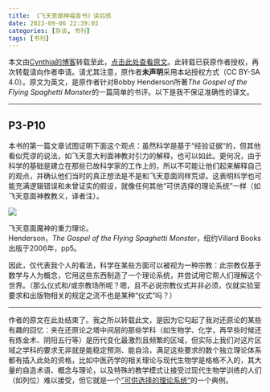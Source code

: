 ```yaml
---
title: 《飞天意面神福音书》读后感
date: 2023-09-06 22:39:03
categories: [杂谈, 书刊]
tags: [书刊]
---
```

本文由[Cy](https://cynthia7979.github.io)[nthia的博客](https://cynthia7979.github.io/Book%20Notes/Alternative%20Theories)转载至此，[点击此处](https://cynthia7979.github.io/Book%20Notes/Alternative%20Theories)[查看原文](https://cynthia7979.github.io/Book%20Notes/Alternative%20Theories)。此转载已获原作者授权，再次转载请向作者申请。请尤其注意，原作者<b>未声明</b>采用本站授权方式（CC BY-SA 4.0）。原文为英文，是原作者针对Bobby Henderson所著*The Gospel of the Flying Spaghetti Monster*的一篇简单的书评。以下是我不保证准确性的译文。

---

## P3-P10

本书的第一篇文章试图证明下面这个观点：虽然科学是基于“经验证据“的，但其他看似荒谬的说法，如飞天意大利面神教对引力的解释，也可以如此。更何况，由于科学的基础是建立在那些已故科学家的工作上的，所以不可能让他们起来解释自己的观点，并确认他们当时的真正想法是不是和飞天意面同样荒谬。这表明科学也可能充满逻辑错误和未曾证实的假设，就像任何其他“可供选择的理论系统”一样（如飞天意面神教教义，译者注）。

![](https://cynthia7979.github.io/static/FSM%20Theory%20of%20Gravity.jpg)

飞天意面魔神的重力理论。  
Henderson，*The Gospel of the Flying Spaghetti Monster*，纽约Villard Books出版于2006年，pp5。

因此，仅代表我个人的看法，科学在某些方面可以被视为一种宗教：此宗教仅基于数学与人为概念，它用这些东西制造了一个理论系统，并尝试用它帮人们理解这个世界。（那么仪式和/或宗教场所呢？嗯，且不必说宗教仪式并非必须，仅就实验室要求和出版物相关的规定之流不也是某种“仪式”吗？）

---

作者的原文在此处结束了。我之所以转载此文，是因为它勾起了我对还原论的某些有趣的回忆：夹在还原论之塔中间层的那些学科（如生物学、化学，再早些时候还有炼金术、阴阳五行等）是历代变化最激烈且频繁的区域，但实际上我们对这片区域之学科的要求无非就是能稳定预测、能自洽，满足这些要求的数个独立理论体系都有插入此处的资格，比如中医药学的相关理论与现代生物学是格格不入的，其大量的自造术语、概念与理论，以及特殊的教学模式让接受过现代生物学训练的人们（如列位）难以接受，但它就是一个[”可供选择的理论系统“](#here)的一个典例。
